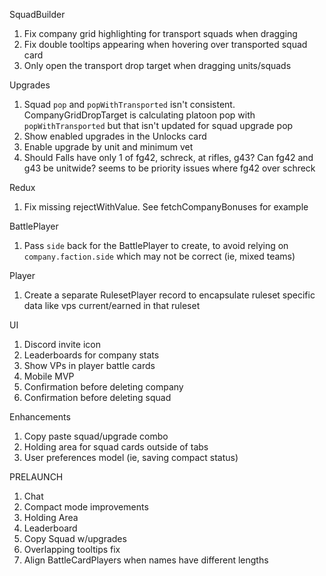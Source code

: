 SquadBuilder
1. Fix company grid highlighting for transport squads when dragging
2. Fix double tooltips appearing when hovering over transported squad card
3. Only open the transport drop target when dragging units/squads

Upgrades
1. Squad `pop` and `popWithTransported` isn't consistent. CompanyGridDropTarget is calculating platoon pop with `popWithTransported` but that isn't updated for squad upgrade pop
2. Show enabled upgrades in the Unlocks card
3. Enable upgrade by unit and minimum vet
4. Should Falls have only 1 of fg42, schreck, at rifles, g43? Can fg42 and g43 be unitwide? seems to be priority issues where fg42 over schreck

Redux
1. Fix missing rejectWithValue. See fetchCompanyBonuses for example

BattlePlayer
1. Pass `side` back for the BattlePlayer to create, to avoid relying on `company.faction.side` which may not be correct (ie, mixed teams)

Player
1. Create a separate RulesetPlayer record to encapsulate ruleset specific data like vps current/earned in that ruleset

UI
1. Discord invite icon
2. Leaderboards for company stats
3. Show VPs in player battle cards
4. Mobile MVP
5. Confirmation before deleting company
6. Confirmation before deleting squad

Enhancements
1. Copy paste squad/upgrade combo
2. Holding area for squad cards outside of tabs
3. User preferences model (ie, saving compact status)

PRELAUNCH
1. Chat
2. Compact mode improvements
3. Holding Area
4. Leaderboard
5. Copy Squad w/upgrades
6. Overlapping tooltips fix
7. Align BattleCardPlayers when names have different lengths
